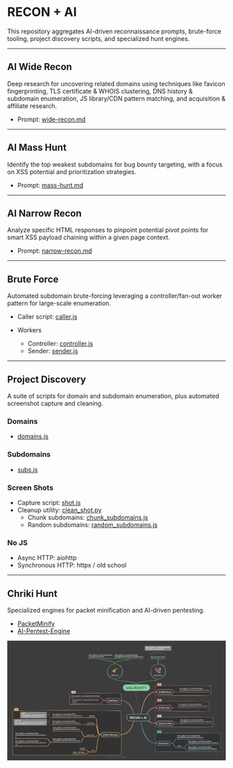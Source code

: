 # RECON + AI

This repository aggregates AI-driven reconnaissance prompts, brute-force tooling, project discovery scripts, and specialized hunt engines.

---

## AI Wide Recon

Deep research for uncovering related domains using techniques like favicon fingerprinting, TLS certificate & WHOIS clustering, DNS history & subdomain enumeration, JS library/CDN pattern matching, and acquisition & affiliate research.

- Prompt: [wide-recon.md](https://github.com/dewebdes/Wide-Bounty/blob/main/ai/prompts/wide-recon.md)

---

## AI Mass Hunt

Identify the top weakest subdomains for bug bounty targeting, with a focus on XSS potential and prioritization strategies.

- Prompt: [mass-hunt.md](https://github.com/dewebdes/Wide-Bounty/blob/main/ai/prompts/mass-hunt.md)

---

## AI Narrow Recon

Analyze specific HTML responses to pinpoint potential pivot points for smart XSS payload chaining within a given page context.

- Prompt: [narrow-recon.md](https://github.com/dewebdes/Wide-Bounty/blob/main/ai/prompts/narrow-recon.md)

---

## Brute Force

Automated subdomain brute-forcing leveraging a controller/fan-out worker pattern for large-scale enumeration.

- Caller script: [caller.js](https://github.com/dewebdes/Wide-Bounty/blob/main/scripts/brute/caller.js) 

- Workers  
  - Controller: [controller.js](https://github.com/dewebdes/Wide-Bounty/blob/main/scripts/workers/controller.js)  
  - Sender: [sender.js](https://github.com/dewebdes/Wide-Bounty/blob/main/scripts/workers/sender.js)

---

## Project Discovery

A suite of scripts for domain and subdomain enumeration, plus automated screenshot capture and cleaning.

### Domains

- [domains.js](https://github.com/dewebdes/Wide-Bounty/blob/main/scripts/discovery/domains.js)

### Subdomains

- [subs.js](https://github.com/dewebdes/Wide-Bounty/blob/main/scripts/discovery/subs.js)

### Screen Shots

- Capture script: [shot.js](https://github.com/dewebdes/Wide-Bounty/blob/main/scripts/capture/shot.js)  
- Cleanup utility: [clean_shot.py](https://github.com/dewebdes/Wide-Bounty/blob/main/utils/sub/clean_shot.py)  
  - Chunk subdomains: [chunk_subdomains.js](https://github.com/dewebdes/Wide-Bounty/blob/main/utils/sub/chunk_subdomains.js)  
  - Random subdomains: [random_subdomains.js](https://github.com/dewebdes/Wide-Bounty/blob/main/utils/sub/random_subdomains.js)

### No JS

- Async HTTP: aiohttp  
- Synchronous HTTP: httpx / old school

---

## Chriki Hunt

Specialized engines for packet minification and AI-driven pentesting.

- [PacketMinify](https://github.com/dewebdes/PacketMinify)  
- [AI-Pentest-Engine](https://github.com/dewebdes/AI-Pentest-Engine)

<img src="https://github.com/dewebdes/Wide-Bounty/blob/main/xmind/RECON%20%2B%20Ai.png">


